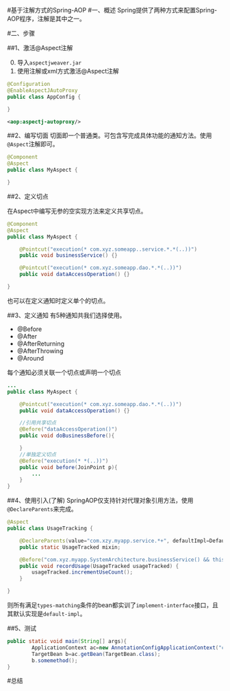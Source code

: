 #基于注解方式的Spring-AOP
#一、概述
Spring提供了两种方式来配置Spring-AOP程序，注解是其中之一。

#二、步骤

##1、激活@Aspect注解

0. 导入`aspectjweaver.jar`
0. 使用注解或xml方式激活@Aspect注解

~~~java
@Configuration
@EnableAspectJAutoProxy
public class AppConfig {

}
~~~

~~~xml
<aop:aspectj-autoproxy/>
~~~

##2、编写切面
切面即一个普通类。可包含写完成具体功能的通知方法。使用`@Aspect`注解即可。

~~~java
@Component
@Aspect
public class MyAspect {

}
~~~

##2、定义切点 

在Aspect中编写无参的空实现方法来定义共享切点。

~~~java
@Component
@Aspect
public class MyAspect {

  	@Pointcut("execution(* com.xyz.someapp..service.*.*(..))")
    public void businessService() {}

    @Pointcut("execution(* com.xyz.someapp.dao.*.*(..))")
    public void dataAccessOperation() {}

}
~~~

也可以在定义通知时定义单个的切点。


##3、定义通知
有5种通知共我们选择使用。

- @Before
- @After
- @AfterReturning
- @AfterThrowing
- @Around

每个通知必须关联一个切点或声明一个切点  


~~~java
...
public class MyAspect {

    @Pointcut("execution(* com.xyz.someapp.dao.*.*(..))")
    public void dataAccessOperation() {}

	//引用共享切点
	@Before("dataAccessOperation()")
	public void doBusinessBefore(){

	}
	//单独定义切点
	@Before("execution(* *(..))")
	public void before(JoinPoint p){
		...	
	}
}
~~~

##4、使用引入(了解)
SpringAOP仅支持针对代理对象引用方法，使用` @DeclareParents`来完成。

~~~java
@Aspect
public class UsageTracking {

    @DeclareParents(value="com.xzy.myapp.service.*+", defaultImpl=DefaultUsageTracked.class)
    public static UsageTracked mixin;

    @Before("com.xyz.myapp.SystemArchitecture.businessService() && this(usageTracked)")
    public void recordUsage(UsageTracked usageTracked) {
        usageTracked.incrementUseCount();
    }

}
~~~

则所有满足`types-matching`条件的bean都实训了`implement-interface`接口，且其默认实现是`default-impl`。

##5、测试

~~~java
public static void main(String[] args){
		ApplicationContext ac=new AnnotationConfigApplicationContext("com.xxx");
		TargetBean b=ac.getBean(TargetBean.class);
		b.somemethod();
}
~~~

#总结

